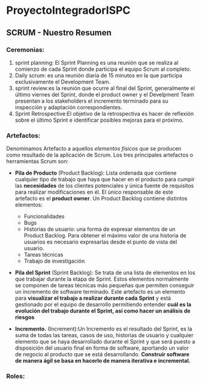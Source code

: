 # ProyectoIntegradorISPC

## SCRUM - Nuestro Resumen

### **Ceremonias:**
   1. sprint planning: El Sprint Planning es una reunión que se realiza al comienzo de cada Sprint donde participa el equipo Scrum al completo.
   2. Daily scrum: es una reunión diaria de 15 minutos en la que participa exclusivamente el Development Team.
   3. sprint review:es la reunión que ocurre al final del Sprint, generalmente el último viernes del Sprint, donde el product owner y el Develpment Team presentan a los   stakeholders el incremento terminado para su inspección y adaptación correspondientes. 
   4. Sprint Retrospective:El objetivo de la retrospectiva es hacer de reflexión sobre el último Sprint e identificar posibles mejoras para el próximo. 
   
### **Artefactos:** 
Denominamos Artefacto a aquellos _elementos físicos_ que se producen como resultado de la aplicación de Scrum. Los tres principales artefactos o herramientas Scrum son: 
  
   -  **Pila de Producto** (Product Backlog): Lista ordenada que contiene cualquier tipo de trabajo que haya que hacer en el producto para cumpir las **necesidades** de los clientes potenciales y única fuente de requisitos para realizar modificaciones en él. El único responsable de este artefacto es el __product owner__. 
     Un Product Backlog contiene distintos elementos:
       - Funcionalidades
       - Bugs
       - Historias de usuario: una forma de expresar elementos de un Product Backlog. Para obtener el máximo valor de una historia de usuarios es necesario expresarlas desde el punto de vista del usuario.
       - Tareas técnicas
       - Trabajo de investigación

   -  **Pila del Sprint** (Sprint Backlog): Se trata de una lista de elementos en los que trabajar durante la etapa de Sprint. Estos elementos normalmente se componen de tareas técnicas más pequeñas que permiten conseguir un incremento de software terminado. Este artefacto es un elemento para **visualizar el trabajo a realizar durante cada Sprint** y está gestionado por el equipo de desarrollo permitiendo entender **cuál es la evolución del trabajo durante el Sprint, así como hacer un análisis de riesgos**
     
   -  **Incremento.** (Increment):Un Incremento es el resultado del Sprint, es la suma de todas las tareas, casos de uso, historias de usuario y cualquier elemento que se haya desarrollado durante el Sprint y que será puesto a disposición del usuario final en forma de software, aportando un valor de negocio al producto que se está desarrollando.
__Construir software de manera ágil se basa en hacerlo de manera iterativa e incremental.__ 


### Roles:
